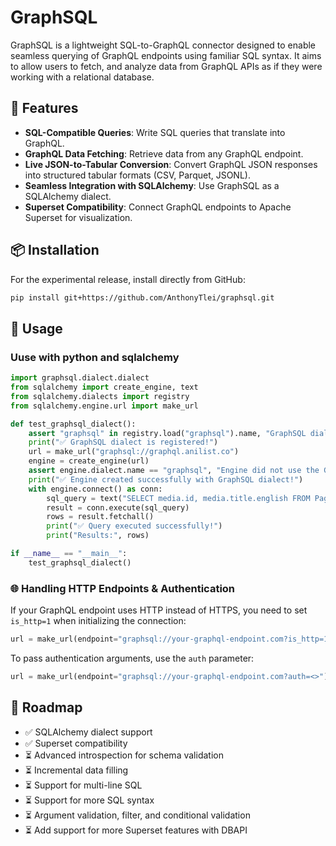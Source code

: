 # GraphSQL

GraphSQL is a lightweight SQL-to-GraphQL connector designed to enable seamless querying of GraphQL endpoints using familiar SQL syntax. It aims to allow users to fetch, and analyze data from GraphQL APIs as if they were working with a relational database.

## 🚀 Features

- **SQL-Compatible Queries**: Write SQL queries that translate into GraphQL.
- **GraphQL Data Fetching**: Retrieve data from any GraphQL endpoint.
- **Live JSON-to-Tabular Conversion**: Convert GraphQL JSON responses into structured tabular formats (CSV, Parquet, JSONL).
- **Seamless Integration with SQLAlchemy**: Use GraphSQL as a SQLAlchemy dialect.
- **Superset Compatibility**: Connect GraphQL endpoints to Apache Superset for visualization.

## 📦 Installation

For the experimental release, install directly from GitHub:

```sh
pip install git+https://github.com/AnthonyTlei/graphsql.git
```

## 🔧 Usage

### Uuse with python and sqlalchemy

```python
import graphsql.dialect.dialect
from sqlalchemy import create_engine, text
from sqlalchemy.dialects import registry
from sqlalchemy.engine.url import make_url

def test_graphsql_dialect():
    assert "graphsql" in registry.load("graphsql").name, "GraphSQL dialect is not registered!"
    print("✅ GraphSQL dialect is registered!")
    url = make_url("graphsql://graphql.anilist.co")
    engine = create_engine(url)
    assert engine.dialect.name == "graphsql", "Engine did not use the GraphSQL dialect!"
    print("✅ Engine created successfully with GraphSQL dialect!")
    with engine.connect() as conn:
        sql_query = text("SELECT media.id, media.title.english FROM Page")
        result = conn.execute(sql_query)
        rows = result.fetchall()
        print("✅ Query executed successfully!")
        print("Results:", rows)

if __name__ == "__main__":
    test_graphsql_dialect()
```

### 🌐 Handling HTTP Endpoints & Authentication

If your GraphQL endpoint uses HTTP instead of HTTPS, you need to set `is_http=1` when initializing the connection:

```python
url = make_url(endpoint="graphsql://your-graphql-endpoint.com?is_http=1")
```

To pass authentication arguments, use the `auth` parameter:

```python
url = make_url(endpoint="graphsql://your-graphql-endpoint.com?auth=<>")
```

## 🎯 Roadmap

- ✅ SQLAlchemy dialect support
- ✅ Superset compatibility
- ⏳ Advanced introspection for schema validation
- ⏳ Incremental data filling
- ⏳ Support for multi-line SQL
- ⏳ Support for more SQL syntax
- ⏳ Argument validation, filter, and conditional validation
- ⏳ Add support for more Superset features with DBAPI
